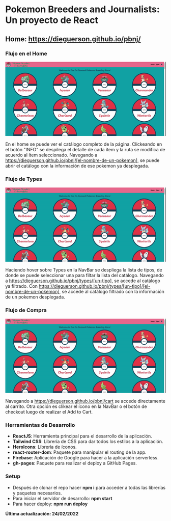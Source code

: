 # Pokemon Breeders and Journalists: Un proyecto de React

## **Home:** https://dieguerson.github.io/pbnj/

### Flujo en el Home
![ Demo ](flujoHome.gif)

En el home se puede ver el catálogo completo de la página. Clickeando en el botón "INFO" se despilega el detalle de cada ítem y la ruta se modifica
de acuerdo al ítem seleccionado. Navegando a https://dieguerson.github.io/pbnj/[el-nombre-de-un-pokemon], se puede abrir el catálogo con la información
de ese pokemon ya desplegada.

### Flujo de Types
![ Demo ](flujoTypes.gif)

Haciendo hover sobre Types en la NavBar se despliega la lista de tipos, de donde se puede seleccionar una para filtar la lista del catálogo.
Navegando a https://dieguerson.github.io/pbnj/types/[un-tipo], se accede al catálogo ya filtrado. Con
https://dieguerson.github.io/pbnj/types/[un-tipo]/[el-nombre-de-un-pokemon], se accede al catálogo filtrado con la información de un pokemon
desplegada.

### Flujo de Compra
![ Demo ](flujoCompra.gif)

Navegando a https://dieguerson.github.io/pbnj/cart se accede directamente al carrito. Otra opción es clikear el ícono en la NavBar o el botón de
checkout luego de realizar el Add to Cart.

### Herramientas de Desarrollo
- **ReactJS**: Herramienta principal para el desarrollo de la aplicación.
- **Tailwind CSS**: Librería de CSS para dar todos los estilos a la aplicación.
- **HeroIcons**: Librería de íconos.
- **react-router-dom**: Paquete para manipular el routing de la app.
- **Firebase**: Aplicación de Google para hacer a la aplicación serverless.
- **gh-pages**: Paquete para realizar el deploy a GitHub Pages.

### Setup
- Después de clonar el repo hacer **npm i** para acceder a todas las librerías y paquetes necesarios.
- Para iniciar el servidor de desarrollo: **npm start**
- Para hacer deploy: **npm run deploy**

**Última actualización: 24/02/2022**
